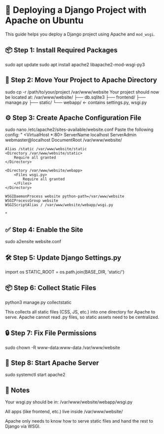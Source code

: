 # 🚀 Deploying a Django Project with Apache on Ubuntu

This guide helps you deploy a Django project using Apache and `mod_wsgi`.

## 📦 Step 1: Install Required Packages


sudo apt update
sudo apt install apache2 libapache2-mod-wsgi-py3

## 📂 Step 2: Move Your Project to Apache Directory


sudo cp -r /path/to/your/project /var/www/website
Your project should now be located at:
/var/www/website/
├── db.sqlite3
├── frontend/
├── manage.py
├── static/
└── webapp/         ← contains settings.py, wsgi.py

## ⚙️ Step 3: Create Apache Configuration File

sudo nano /etc/apache2/sites-available/website.conf
Paste the following config:
" <VirtualHost *:80>
    ServerName localhost
    ServerAdmin webmaster@localhost
    DocumentRoot /var/www/website/

    Alias /static /var/www/website/static
    <Directory /var/www/website/static>
        Require all granted
    </Directory>

    <Directory /var/www/website/webapp>
        <Files wsgi.py>
            Require all granted
        </Files>
    </Directory>

    WSGIDaemonProcess website python-path=/var/www/website
    WSGIProcessGroup website
    WSGIScriptAlias / /var/www/website/webapp/wsgi.py
</VirtualHost>"

## ✅ Step 4: Enable the Site

sudo a2ensite website.conf

## 🛠️ Step 5: Update Django Settings.py

import os
STATIC_ROOT = os.path.join(BASE_DIR, 'static/')

## 📦 Step 6: Collect Static Files

python3 manage.py collectstatic 

This collects all static files (CSS, JS, etc.) into one directory for Apache to serve. Apache cannot read .py files, so static assets need to be centralized.

## 🔒 Step 7: Fix File Permissions

sudo chown -R www-data:www-data /var/www/website

## 🚀 Step 8: Start Apache Server

sudo systemctl start apache2


## 📌 Notes
Your wsgi.py should be in: /var/www/website/webapp/wsgi.py

All apps (like frontend, etc.) live inside /var/www/website/

Apache only needs to know how to serve static files and hand the rest to Django via WSGI.




